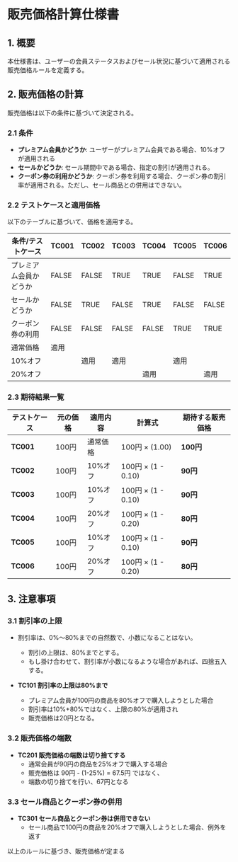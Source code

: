 # 販売価格計算仕様書

## 1. 概要

本仕様書は、ユーザーの会員ステータスおよびセール状況に基づいて適用される販売価格ルールを定義する。

## 2. 販売価格の計算

販売価格は以下の条件に基づいて決定される。

### 2.1 条件

- **プレミアム会員かどうか**: ユーザーがプレミアム会員である場合、10%オフが適用される
- **セールかどうか**: セール期間中である場合、指定の割引が適用される。
- **クーポン券の利用かどうか**: クーポン券を利用する場合、クーポン券の割引率が適用される。ただし、セール商品との併用はできない。

### 2.2 テストケースと適用価格

以下のテーブルに基づいて、価格を適用する。

| 条件/テストケース      | TC001 | TC002 | TC003 | TC004 | TC005 | TC006 |
| -----------------------|-------|-------|-------|-------|-------|-------|
| プレミアム会員かどうか | FALSE | FALSE | TRUE  | TRUE  | FALSE | TRUE  |
| セールかどうか         | FALSE | TRUE  | FALSE | TRUE  | FALSE | FALSE |
| クーポン券の利用       | FALSE | FALSE | FALSE | FALSE | TRUE  | TRUE  |
| 通常価格               | 適用  |       |       |       |       |       |
| 10%オフ                |       | 適用  | 適用  |       | 適用  |       |
| 20%オフ                |       |       |       | 適用  |       | 適用  |

### 2.3 期待結果一覧

|  テストケース| 元の価格 |  適用内容  |  計算式                 | 期待する販売価格 |
|--------------|--------- | -----------|-------------------------|-----------|
| **TC001**    |  100円   |  通常価格  |  100円 × (1.00)         | **100円** |
| **TC002**    |  100円   |  10%オフ   |  100円 × (1 - 0.10)     | **90円**  |
| **TC003**    |  100円   |  10%オフ   |  100円 × (1 - 0.10)     | **90円**  |
| **TC004**    |  100円   |  20%オフ   |  100円 × (1 - 0.20)     | **80円**  |
| **TC005**    |  100円   |  10%オフ   |  100円 × (1 - 0.10)     | **90円**  |
| **TC006**    |  100円   |  20%オフ   |  100円 × (1 - 0.20)     | **80円**  |

## 3. 注意事項

### 3.1 割引率の上限

- 割引率は、0%〜80%までの自然数で、小数になることはない。
  - 割引の上限は、80%までとする。
  - もし掛け合わせて、割引率が小数になるような場合があれば、四捨五入する。

- **TC101 割引率の上限は80%まで**
  - プレミアム会員が100円の商品を80%オフで購入しようとした場合
  - 割引率は10%+80%ではなく、上限の80%が適用され
  - 販売価格は20円となる。

### 3.2 販売価格の端数

- **TC201 販売価格の端数は切り捨てする**
   - 通常会員が90円の商品を25%オフで購入する場合
   - 販売価格は 90円 - (1-25%) = 67.5円 ではなく、
   - 端数の切り捨てを行い、67円となる

### 3.3 セール商品とクーポン券の併用

- **TC301 セール商品とクーポン券は併用できない**
   - セール商品で100円の商品を20%オフで購入しようとした場合、例外を返す


以上のルールに基づき、販売価格が定まる


